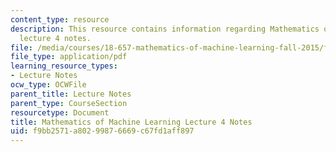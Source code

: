 ```yaml
---
content_type: resource
description: This resource contains information regarding Mathematics of machine learning
  lecture 4 notes.
file: /media/courses/18-657-mathematics-of-machine-learning-fall-2015/f9bb2571a80299876669c67fd1aff897_MIT18_657F15_L4.pdf
file_type: application/pdf
learning_resource_types:
- Lecture Notes
ocw_type: OCWFile
parent_title: Lecture Notes
parent_type: CourseSection
resourcetype: Document
title: Mathematics of Machine Learning Lecture 4 Notes
uid: f9bb2571-a802-9987-6669-c67fd1aff897
---
```

